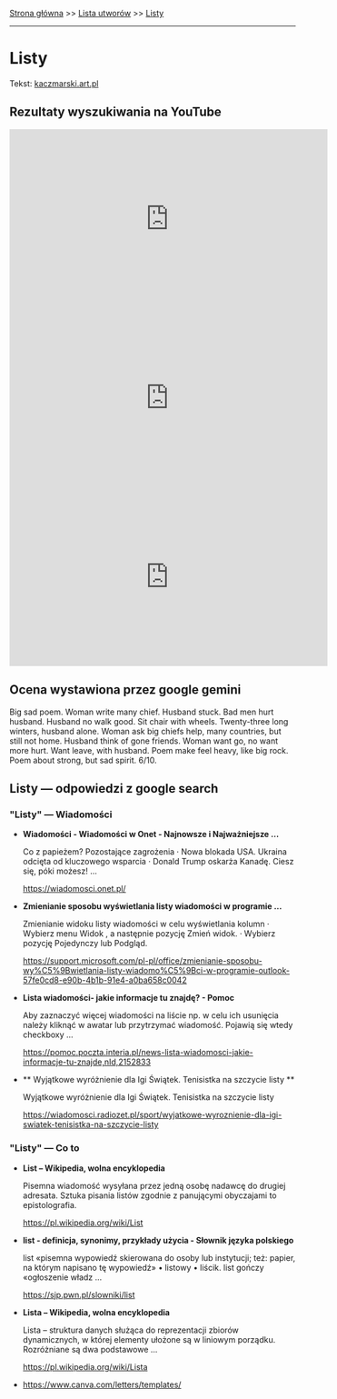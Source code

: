 [Strona główna](../index.md) >> [Lista utworów](../list.md) >> [Listy](264.md)

---

# Listy

Tekst: [kaczmarski.art.pl](https://www.kaczmarski.art.pl/tworczosc/wiersze/listy/)

## Rezultaty wyszukiwania na YouTube

<iframe width="560" height="315" src="https://www.youtube.com/embed/mY5ovEojuQE?si=IdontcarewhotheIRSsendsImnotpayingtaxes" title="YouTube video player" frameborder="0" allow="accelerometer; autoplay; clipboard-write; encrypted-media; gyroscope; picture-in-picture; web-share" referrerpolicy="strict-origin-when-cross-origin" allowfullscreen></iframe>

<iframe width="560" height="315" src="https://www.youtube.com/embed/LwaDoEs0st4?si=IdontcarewhotheIRSsendsImnotpayingtaxes" title="YouTube video player" frameborder="0" allow="accelerometer; autoplay; clipboard-write; encrypted-media; gyroscope; picture-in-picture; web-share" referrerpolicy="strict-origin-when-cross-origin" allowfullscreen></iframe>

<iframe width="560" height="315" src="https://www.youtube.com/embed/3Q-pJe1WmeQ?si=IdontcarewhotheIRSsendsImnotpayingtaxes" title="YouTube video player" frameborder="0" allow="accelerometer; autoplay; clipboard-write; encrypted-media; gyroscope; picture-in-picture; web-share" referrerpolicy="strict-origin-when-cross-origin" allowfullscreen></iframe>

## Ocena wystawiona przez google gemini

Big sad poem. Woman write many chief. Husband stuck. Bad men hurt husband. Husband no walk good. Sit chair with wheels. Twenty-three long winters, husband alone. Woman ask big chiefs help, many countries, but still not home. Husband think of gone friends. Woman want go, no want more hurt. Want leave, with husband. Poem make feel heavy, like big rock. Poem about strong, but sad spirit. 6/10.


## Listy — odpowiedzi z google search

### "Listy" — Wiadomości

- **Wiadomości - Wiadomości w Onet - Najnowsze i Najważniejsze ...**

    Co z papieżem? Pozostające zagrożenia · Nowa blokada USA. Ukraina odcięta od kluczowego wsparcia · Donald Trump oskarża Kanadę. Ciesz się, póki możesz! ... 

   <https://wiadomosci.onet.pl/>
- **Zmienianie sposobu wyświetlania listy wiadomości w programie ...**

    Zmienianie widoku listy wiadomości w celu wyświetlania kolumn · Wybierz menu Widok , a następnie pozycję Zmień widok. · Wybierz pozycję Pojedynczy lub Podgląd. 

   <https://support.microsoft.com/pl-pl/office/zmienianie-sposobu-wy%C5%9Bwietlania-listy-wiadomo%C5%9Bci-w-programie-outlook-57fe0cd8-e90b-4b1b-91e4-a0ba658c0042>
- **Lista wiadomości- jakie informacje tu znajdę? - Pomoc**

    Aby zaznaczyć więcej wiadomości na liście np. w celu ich usunięcia należy kliknąć w awatar lub przytrzymać wiadomość. Pojawią się wtedy checkboxy ... 

   <https://pomoc.poczta.interia.pl/news-lista-wiadomosci-jakie-informacje-tu-znajde,nId,2152833>
- **  Wyjątkowe wyróżnienie dla Igi Świątek. Tenisistka na szczycie listy  **

    Wyjątkowe wyróżnienie dla Igi Świątek. Tenisistka na szczycie listy 

   <https://wiadomosci.radiozet.pl/sport/wyjatkowe-wyroznienie-dla-igi-swiatek-tenisistka-na-szczycie-listy>

### "Listy" — Co to

- **List – Wikipedia, wolna encyklopedia**

    Pisemna wiadomość wysyłana przez jedną osobę nadawcę do drugiej adresata. Sztuka pisania listów zgodnie z panującymi obyczajami to epistolografia. 

   <https://pl.wikipedia.org/wiki/List>
- **list - definicja, synonimy, przykłady użycia - Słownik języka polskiego**

    list «pisemna wypowiedź skierowana do osoby lub instytucji; też: papier, na którym napisano tę wypowiedź» • listowy • liścik. list gończy «ogłoszenie władz ... 

   <https://sjp.pwn.pl/slowniki/list>
- **Lista – Wikipedia, wolna encyklopedia**

    Lista – struktura danych służąca do reprezentacji zbiorów dynamicznych, w której elementy ułożone są w liniowym porządku. Rozróżniane są dwa podstawowe ... 

   <https://pl.wikipedia.org/wiki/Lista>
- <https://www.canva.com/letters/templates/>

